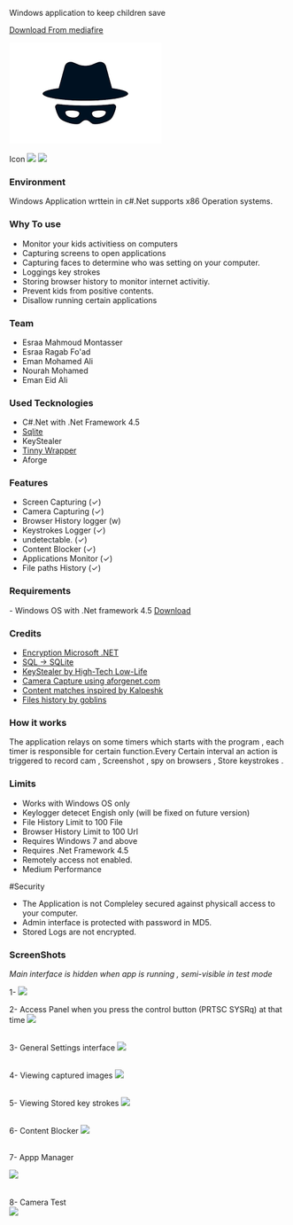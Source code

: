 Windows application to keep children save


<a href='http://www.mediafire.com/file/mlohbia9d34elk3/Roglaza_1.3.zip' > Download From mediafire </a>

<img src='https://raw.githubusercontent.com/5savers/Roglaza/master/roglaza.png' />


Icon <img src='http://i.imgur.com/KVPHpKB.png' />
<img src='https://image.flaticon.com/icons/png/128/48/48857.png' />

<h3>Environment</h3>
Windows Application wrttein in c#.Net supports x86 Operation systems.
<h3> Why To use</h3>

- Monitor your kids activitiess on computers 
- Capturing screens to open applications
- Capturing faces to determine who was setting on your computer.
- Loggings key strokes
- Storing browser history  to monitor internet activitiy.
- Prevent kids from positive contents.
- Disallow running certain applications


<h3>Team</h3>

- Esraa Mahmoud Montasser
- Esraa Ragab Fo'ad
- Eman Mohamed Ali
- Nourah Mohamed
- Eman Eid Ali

<h3>Used Tecknologies </h3>

- C#.Net with .Net Framework 4.5
- [Sqlite](http://system.data.sqlite.org/downloads/1.0.105.1/sqlite-netFx-source-1.0.105.1.zip)
- KeyStealer 
- [Tinny Wrapper](http://system.data.sqlite.org/downloads/1.0.105.1/sqlite-netFx-source-1.0.105.1.zip) 
- Aforge
<h3>Features</h3>

- Screen Capturing 			(✓)
- Camera Capturing  		(✓)
- Browser History logger	(w)
- Keystrokes Logger			(✓)
- undetectable.				(✓)
- Content Blocker 			(✓)
- Applications Monitor		(✓)
- File paths History        (✓)



<h3>Requirements</h3>
- Windows OS with .Net framework 4.5
<a href='http://www.microsoft.com/en-eg/download/details.aspx?id=30653' >Download</a>


<h3>Credits</h3>

- [Encryption Microsoft .NET](https://msdn.microsoft.com/en-us/library/system.security.cryptography.md5(v=vs.110).aspx)
- [SQL -> SQLite](http://blog.tigrangasparian.com/2012/02/09/getting-started-with-sqlite-in-c-part-one/)
- [KeyStealer by High-Tech Low-Life ](https://codeload.github.com/htll/KeyStealer/zip/master)
- [Camera Capture using aforgenet.com](http://www.aforgenet.com/)
- [Content matches inspired by Kalpeshk](https://github.com/Kalpeshk9967016292/Antiporn)
- [Files history by goblins](https://www.codeproject.com/Articles/7500/The-Tiny-Wrapper-Class-for-URL-History-Interface-i) 

<h3> How it works </h3>
The application relays on some timers which starts with the program  , each timer is responsible for certain function.Every Certain interval an action is triggered to record cam , Screenshot , spy on browsers , Store keystrokes .


<h3> Limits </h3>

- Works with Windows OS only
- Keylogger detecet Engish only (will be fixed on future version)
- File History Limit to 100 File
- Browser History Limit to 100 Url
- Requires Windows 7 and above
- Requires .Net Framework 4.5
- Remotely access not enabled.
- Medium Performance


#Security
- The Application is not Compleley secured against physicall access to your computer.
- Admin interface is protected with password in MD5.
- Stored Logs are not encrypted.

<h3> ScreenShots</h3>

*Main interface is hidden when app is running , semi-visible in test mode*

 
1- <img src='http://i.imgur.com/sgWdZtj.jpg' /> <br />


2- Access Panel when you press the control button (PRTSC SYSRq) at that time
<img src="http://i.imgur.com/FwgeNU3.jpg" /> <br /> <br />


3- General Settings interface
<img src='http://i.imgur.com/O7Soqeu.jpg' /> <br /> <br />



4- Viewing captured images 
<img src='http://i.imgur.com/yuwa2Nf.jpg' /> <br /> <br />



5- Viewing Stored key strokes
<img src='http://i.imgur.com/mW3djil.jpg' /> <br /> <br />


6- Content Blocker 
<img src='http://i.imgur.com/7TsAiYo.jpg' /> <br /> <br />



7- Appp Manager

<img src='http://i.imgur.com/nbdxAGM.jpg' /> <br /> <br />
 
 8- Camera Test  
<img src='http://i.imgur.com/Aa5n0SS.jpg' /> <br /> <br />


